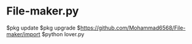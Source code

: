 # File-maker.py
$pkg update 
$pkg upgrade 
$https://github.com/Mohammad6568/File-maker/import
$python lover.py

